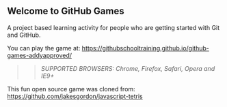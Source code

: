 ## Welcome to GitHub Games

A project based learning activity for people who are getting started with Git and GitHub.

You can play the game at: https://githubschooltraining.github.io/github-games-addyapproved/

>> _*SUPPORTED BROWSERS*: Chrome, Firefox, Safari, Opera and IE9+_

This fun open source game was cloned from: https://github.com/jakesgordon/javascript-tetris
